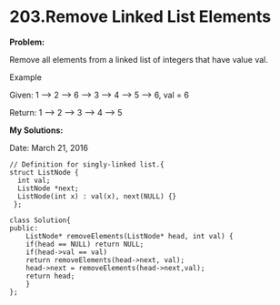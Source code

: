 # 203.Remove Linked List Elements

**Problem:**

Remove all elements from a linked list of integers that have value val.

Example

Given: 1 --> 2 --> 6 --> 3 --> 4 --> 5 --> 6, val = 6

Return: 1 --> 2 --> 3 --> 4 --> 5

**My Solutions:**

Date: March 21, 2016

    // Definition for singly-linked list.{
    struct ListNode {
      int val;
      ListNode *next;
      ListNode(int x) : val(x), next(NULL) {}
     };
     
    class Solution{
    public:
        ListNode* removeElements(ListNode* head, int val) {
        if(head == NULL) return NULL; 
        if(head->val == val) 
        return removeElements(head->next, val); 
        head->next = removeElements(head->next,val);
        return head;
        }
    };


